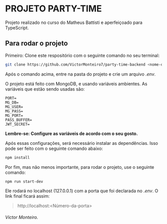 # PROJETO PARTY-TIME

Projeto realizado no curso do Matheus Battisti e aperfeiçoado para TypeScript.

## Para rodar o projeto

Primeiro: Clone este respositório com o seguinte comando no seu terminal:

```bash
git clone https://github.com/VictorMonteiro7/party-time-backend <nome-da-pasta>
```

Após o comando acima, entre na pasta do projeto e crie um arquivo _.env_.

O projeto está feito com MongoDB, e usando variáveis ambientes. As variáveis que estão sendo usadas são:

```
PORT=
MG_DB=
MG_USER=
MG_PASS=
MG_PORT=
PASS_BUFFER=
JWT_SECRET=
```

**Lembre-se: Configure as variáveis de acordo com o seu gosto.**

Após essas configurações, será necessário instalar as dependências. Isso pode ser feito com o seguinte comando abaixo:

```bash
npm install
```

Por fim, mas não menos importante, para rodar o projeto, use o seguinte comando:

```bash
npm run start-dev
```

Ele rodará no localhost (127.0.0.1) com a porta que foi declarada no _.env_.
O link final ficará assim:

> http://localhost:<Número-da-porta>

###### Victor Monteiro.

